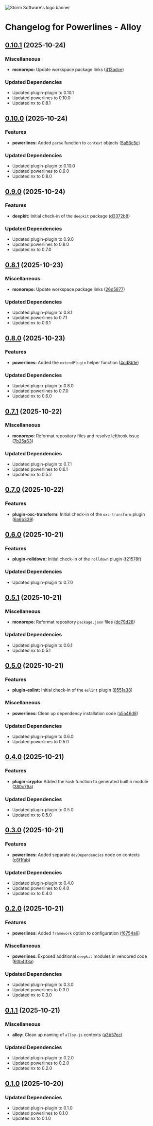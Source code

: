 ![Storm Software's logo banner](https://public.storm-cdn.com/brand-banner.png)

# Changelog for Powerlines - Alloy

## [0.10.1](https://github.com/storm-software/powerlines/releases/tag/alloy%400.10.1) (2025-10-24)

### Miscellaneous

- **monorepo:** Update workspace package links
  ([413adce](https://github.com/storm-software/powerlines/commit/413adce))

### Updated Dependencies

- Updated plugin-plugin to 0.10.1
- Updated powerlines to 0.10.0
- Updated nx to 0.8.1

## [0.10.0](https://github.com/storm-software/powerlines/releases/tag/alloy%400.10.0) (2025-10-24)

### Features

- **powerlines:** Added `parse` function to `context` objects
  ([5a56c5c](https://github.com/storm-software/powerlines/commit/5a56c5c))

### Updated Dependencies

- Updated plugin-plugin to 0.10.0
- Updated powerlines to 0.9.0
- Updated nx to 0.8.0

## [0.9.0](https://github.com/storm-software/powerlines/releases/tag/alloy%400.9.0) (2025-10-24)

### Features

- **deepkit:** Initial check-in of the `deepkit` package
  ([d3372b8](https://github.com/storm-software/powerlines/commit/d3372b8))

### Updated Dependencies

- Updated plugin-plugin to 0.9.0
- Updated powerlines to 0.8.0
- Updated nx to 0.7.0

## [0.8.1](https://github.com/storm-software/powerlines/releases/tag/alloy%400.8.1) (2025-10-23)

### Miscellaneous

- **monorepo:** Update workspace package links
  ([26d5877](https://github.com/storm-software/powerlines/commit/26d5877))

### Updated Dependencies

- Updated plugin-plugin to 0.8.1
- Updated powerlines to 0.7.1
- Updated nx to 0.6.1

## [0.8.0](https://github.com/storm-software/powerlines/releases/tag/alloy%400.8.0) (2025-10-23)

### Features

- **powerlines:** Added the `extendPlugin` helper function
  ([4cd8b1e](https://github.com/storm-software/powerlines/commit/4cd8b1e))

### Updated Dependencies

- Updated plugin-plugin to 0.8.0
- Updated powerlines to 0.7.0
- Updated nx to 0.6.0

## [0.7.1](https://github.com/storm-software/powerlines/releases/tag/alloy%400.7.1) (2025-10-22)

### Miscellaneous

- **monorepo:** Reformat repository files and resolve lefthook issue
  ([7b25a63](https://github.com/storm-software/powerlines/commit/7b25a63))

### Updated Dependencies

- Updated plugin-plugin to 0.7.1
- Updated powerlines to 0.6.1
- Updated nx to 0.5.2

## [0.7.0](https://github.com/storm-software/powerlines/releases/tag/alloy%400.7.0) (2025-10-22)

### Features

- **plugin-oxc-transform:** Initial check-in of the `oxc-transform` plugin
  ([6a6b339](https://github.com/storm-software/powerlines/commit/6a6b339))

## [0.6.0](https://github.com/storm-software/powerlines/releases/tag/alloy%400.6.0) (2025-10-21)

### Features

- **plugin-rolldown:** Initial check-in of the `rolldown` plugin
  ([f21578f](https://github.com/storm-software/powerlines/commit/f21578f))

### Updated Dependencies

- Updated plugin-plugin to 0.7.0

## [0.5.1](https://github.com/storm-software/powerlines/releases/tag/alloy%400.5.1) (2025-10-21)

### Miscellaneous

- **monorepo:** Reformat repository `package.json` files
  ([dc79d28](https://github.com/storm-software/powerlines/commit/dc79d28))

### Updated Dependencies

- Updated plugin-plugin to 0.6.1
- Updated nx to 0.5.1

## [0.5.0](https://github.com/storm-software/powerlines/releases/tag/alloy%400.5.0) (2025-10-21)

### Features

- **plugin-eslint:** Initial check-in of the `eslint` plugin
  ([8551a38](https://github.com/storm-software/powerlines/commit/8551a38))

### Miscellaneous

- **powerlines:** Clean up dependency installation code
  ([a5a46d8](https://github.com/storm-software/powerlines/commit/a5a46d8))

### Updated Dependencies

- Updated plugin-plugin to 0.6.0
- Updated powerlines to 0.5.0

## [0.4.0](https://github.com/storm-software/powerlines/releases/tag/alloy%400.4.0) (2025-10-21)

### Features

- **plugin-crypto:** Added the `hash` function to generated builtin module
  ([380c79a](https://github.com/storm-software/powerlines/commit/380c79a))

### Updated Dependencies

- Updated plugin-plugin to 0.5.0
- Updated nx to 0.5.0

## [0.3.0](https://github.com/storm-software/powerlines/releases/tag/alloy%400.3.0) (2025-10-21)

### Features

- **powerlines:** Added separate `devDependencies` node on contexts
  ([c6f1fab](https://github.com/storm-software/powerlines/commit/c6f1fab))

### Updated Dependencies

- Updated plugin-plugin to 0.4.0
- Updated powerlines to 0.4.0
- Updated nx to 0.4.0

## [0.2.0](https://github.com/storm-software/powerlines/releases/tag/alloy%400.2.0) (2025-10-21)

### Features

- **powerlines:** Added `framework` option to configuration
  ([f6754a6](https://github.com/storm-software/powerlines/commit/f6754a6))

### Miscellaneous

- **powerlines:** Exposed additional `deepkit` modules in vendored code
  ([60b433a](https://github.com/storm-software/powerlines/commit/60b433a))

### Updated Dependencies

- Updated plugin-plugin to 0.3.0
- Updated powerlines to 0.3.0
- Updated nx to 0.3.0

## [0.1.1](https://github.com/storm-software/powerlines/releases/tag/alloy%400.1.1) (2025-10-21)

### Miscellaneous

- **alloy:** Clean up naming of `alloy-js` contexts
  ([a3b57ec](https://github.com/storm-software/powerlines/commit/a3b57ec))

### Updated Dependencies

- Updated plugin-plugin to 0.2.0
- Updated powerlines to 0.2.0
- Updated nx to 0.2.0

## [0.1.0](https://github.com/storm-software/powerlines/releases/tag/alloy%400.1.0) (2025-10-20)

### Updated Dependencies

- Updated plugin-plugin to 0.1.0
- Updated powerlines to 0.1.0
- Updated nx to 0.1.0
